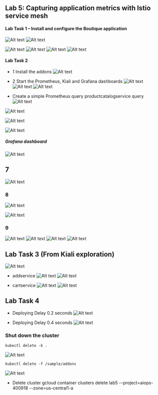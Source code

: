 ## Lab 5: Capturing application metrics with Istio service mesh

#### Lab Task 1 – Install and configure the Boutique application
![Alt text](./screenshots/creating_new_cluster.png)
![Alt text](./screenshots/deployment.png)

![Alt text](./screenshots/get_deployed_services.png)
![Alt text](./screenshots/get_pods.png)
![Alt text](./screenshots/get_deployments.png)
![Alt text](./screenshots/compute_firewall_rules_list.png)

#### Lab Task 2
- 1 Install the addons
![Alt text](./screenshots/deploy_istio_addons.png)

- 2 Start the Prometheus, Kiali and Grafana dashboards
![Alt text](./screenshots/run_prometheus_dashboard.png)
![Alt text](./screenshots/run_grafana_dashboard.png)
![Alt text](./screenshots/Run_Kiali_Dashboard.png)

- Create a simple Prometheus query
    productcatalogservice query
![Alt text](./screenshots/productcatalogueservice_query.png)

![Alt text](./screenshots/destination_canonical_service_checkout_service.png)

![Alt text](./screenshots/destination_canonical_service_frontend.png)

![Alt text](./screenshots/destination_canonical_service_recommendation_service.png)

#####  Grafana dashboard
![Alt text](./screenshots/grafana_visualization.png)

## 7
![Alt text](./screenshots/histogrm_quantile_prometheus.png)

### 8
![Alt text](./screenshots/grafana_gaue.png)

![Alt text](./screenshots/grafana_time_series.png)

### 9
![Alt text](./screenshots/scaling_loadgenerator.png)
![Alt text](./screenshots/2_replicas_scalling.png)
![Alt text](./screenshots/scaling_to_2_replicas.png)
![Alt text](./screenshots/scalling_down.png)

## Lab Task 3 (From Kiali exploration)
![Alt text](./screenshots/Kiali_dashboard_graphs.png)

- addservice
![Alt text](./screenshots/adservice_details.png)
![Alt text](./screenshots/addservice_trace.png)

- cartservice
![Alt text](./screenshots/cartservice_details.png)
![Alt text](./screenshots/cartservice_trace.png)


## Lab Task 4
- Deploying Delay 0.2 seconds
![Alt text](./screenshots/delay_2s.png)



- Deploying Delay 0.4 seconds
![Alt text](./screenshots/delay_4s.png)

### Shut down the cluster
    kubectl delete -k .
![Alt text](./screenshots/delete_cluster.png)

    kubectl delete -f /sample/addons
![Alt text](./screenshots/delete_istio.png)

- Delete cluster
    gcloud container clusters delete lab5    --project=aiops-400918     --zone=us-central1-a

